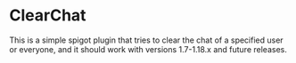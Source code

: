 # ClearChat

This is a simple spigot plugin that tries to clear the chat of a specified user or everyone, and it should work with versions 1.7-1.18.x and future releases.
